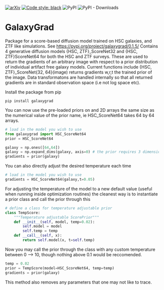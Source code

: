 [![arXiv](https://img.shields.io/badge/arXiv-2401.07313-<COLOR>.svg)](https://arxiv.org/abs/2401.07313)
[![Code style: black](https://img.shields.io/badge/code%20style-black-000000.svg)](https://github.com/psf/black)
![PyPI](https://img.shields.io/pypi/v/galaxygrad?label=pypi%20package)
![PyPI - Downloads](https://img.shields.io/pypi/dm/galaxygrad)
# GalaxyGrad
Package for a score-based diffusion model trained on HSC galaxies, and ZTF like simulations.
See https://pypi.org/project/galaxygrad/0.1.5/
Contains 4 generative diffusion models {HSC, ZTF}_ScoreNet32 and {HSC, ZTF}ScoreNet64 for both the HSC and ZTF surveys. These are used to return the gradients of an arbitrary image with respect to a prior distribution of individual artifact free galaxy models. Current functions include {HSC, ZTF}_ScoreNet{32, 64}(image) returns gradients w,r,t the trained prior of the image. Data transformatons are handled internally so that all returned gradients are in standard observation space (i.e not log space etc).

Install the package from pip

```shell
pip install galaxygrad
```
You can now use the pre-loaded priors on and 2D arrays the same size as the numerical value of the prior name, ie HSC_ScoreNet64 takes 64 by 64 arrays.

```python
# load in the model you wish to use
from galaxygrad import HSC_ScoreNet64
prior = HSC_ScoreNet64

galaxy = np.ones([64,64])
galaxy = np.expand_dims(galaxy, axis=0) # the prior requires 3 dimensions for easier use in vmapped functions (batch processing)
gradients = prior(galaxy)
```

You can also directly adjust the desired temperature each time
```python
# load in the model you wish to use
gradients = HSC_ScoreNet64(galaxy,t=0.05)
```
For adjusting the temperature of the model to a new default value (useful when running inside optimization routines) the cleanest way is to instantiate a prior class and call the prior through this
```python
# define a class for temperature adjustable prior
class TempScore:
    """Temperature adjustable ScorePrior"""
    def __init__(self, model, temp=0.02):
        self.model = model
        self.temp = temp
    def __call__(self, x):
        return self.model(x, t=self.temp)
```
Now you may call the prior through the class with any custom temperature between 0 --> 10, though nothing above 0.1 would be reccomended.
```python
temp = 0.02
prior = TempScore(model=HSC_ScoreNet64, temp=temp)
gradients = prior(galaxy)
```
This method also removes any parameters that one may not like to trace.
